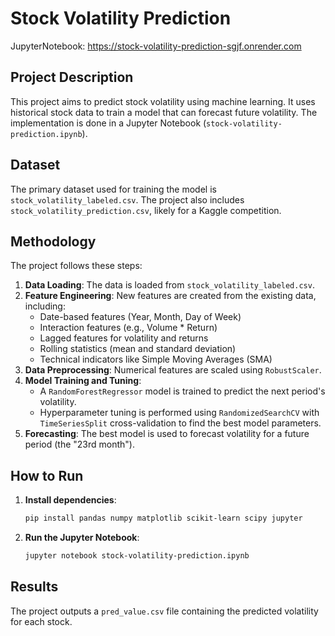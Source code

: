 # Stock Volatility Prediction
JupyterNotebook: https://stock-volatility-prediction-sgjf.onrender.com

## Project Description

This project aims to predict stock volatility using machine learning. It uses historical stock data to train a model that can forecast future volatility. The implementation is done in a Jupyter Notebook (`stock-volatility-prediction.ipynb`).

## Dataset

The primary dataset used for training the model is `stock_volatility_labeled.csv`. The project also includes `stock_volatility_prediction.csv`, likely for a Kaggle competition.

## Methodology

The project follows these steps:

1.  **Data Loading**: The data is loaded from `stock_volatility_labeled.csv`.
2.  **Feature Engineering**: New features are created from the existing data, including:
    *   Date-based features (Year, Month, Day of Week)
    *   Interaction features (e.g., Volume * Return)
    *   Lagged features for volatility and returns
    *   Rolling statistics (mean and standard deviation)
    *   Technical indicators like Simple Moving Averages (SMA)
3.  **Data Preprocessing**: Numerical features are scaled using `RobustScaler`.
4.  **Model Training and Tuning**:
    *   A `RandomForestRegressor` model is trained to predict the next period's volatility.
    *   Hyperparameter tuning is performed using `RandomizedSearchCV` with `TimeSeriesSplit` cross-validation to find the best model parameters.
5.  **Forecasting**: The best model is used to forecast volatility for a future period (the "23rd month").

## How to Run

1.  **Install dependencies**:
    ```bash
    pip install pandas numpy matplotlib scikit-learn scipy jupyter
    ```
2.  **Run the Jupyter Notebook**:
    ```bash
    jupyter notebook stock-volatility-prediction.ipynb
    ```

## Results

The project outputs a `pred_value.csv` file containing the predicted volatility for each stock.
